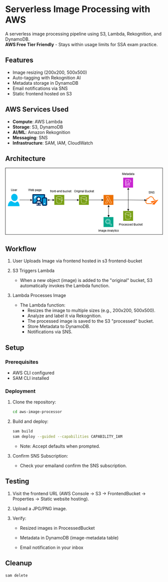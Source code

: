 
# Serverless Image Processing with AWS

A serverless image processing pipeline using S3, Lambda, Rekognition, and DynamoDB.  
**AWS Free Tier Friendly** - Stays within usage limits for SSA exam practice.

## Features
- Image resizing (200x200, 500x500)
- Auto-tagging with Rekognition AI
- Metadata storage in DynamoDB
- Email notifications via SNS
- Static frontend hosted on S3

## AWS Services Used
- **Compute**: AWS Lambda
- **Storage**: S3, DynamoDB
- **AI/ML**: Amazon Rekognition
- **Messaging**: SNS
- **Infrastructure**: SAM, IAM, CloudWatch

## Architecture
![Architecture](architecture.png)

## Workflow

1. User Uploads Image via frontend hosted in s3 frontend-bucket
2. S3 Triggers Lambda
    - When a new object (image) is added to the "original" bucket, S3 automatically invokes the Lambda function.
3. Lambda Processes Image

    - The Lambda function:
        - Resizes the image to multiple sizes (e.g., 200x200, 500x500).
        - Analyze and label it via Rekognition.
        - The processed image is saved to the S3 "processed" bucket.
        - Store Metadata to DynamoDB. 
        - Notifications via SNS.

## 

## Setup

### Prerequisites
- AWS CLI configured
- SAM CLI installed 

### Deployment
1. Clone the repository:
   ```bash
   cd aws-image-processor
   ```

2. Build and deploy:
    ```bash
    sam build
    sam deploy --guided --capabilities CAPABILITY_IAM
    ```
    - Note: Accept defaults when prompted.

3. Confirm SNS Subscription:

    - Check your emailand confirm the SNS subscription.

## Testing

1. Visit the frontend URL (AWS Console → S3 → FrontendBucket → Properties → Static website hosting).

2. Upload a JPG/PNG image.

3. Verify:

    - Resized images in ProcessedBucket

    - Metadata in DynamoDB (image-metadata table)

    - Email notification in your inbox

## Cleanup

```bash
sam delete
```
